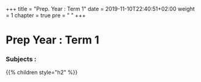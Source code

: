 +++
title = "Prep. Year : Term 1"
date = 2019-11-10T22:40:51+02:00
weight = 1
chapter = true
pre = "<i class='fas fa-graduation-cap'></i> "
+++

# Prep Year : Term 1

### Subjects :

{{% children style="h2"  %}}
